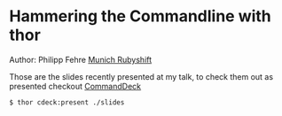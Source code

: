 Hammering the Commandline with thor
===================================

Author: Philipp Fehre
[Munich Rubyshift](http://munich.rubyshift.org/)

Those are the slides recently presented at my talk, to check them out as
presented checkout [CommandDeck](https://github.com/sideshowcoder/cdeck)

    $ thor cdeck:present ./slides



